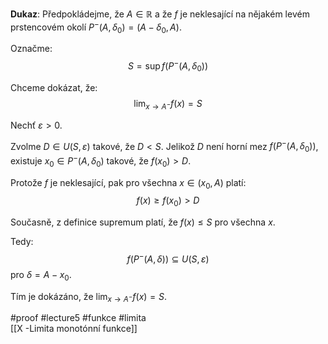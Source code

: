 **Dukaz**:
Předpokládejme, že $A \in \mathbb{R}$ a že $f$ je neklesající na nějakém levém prstencovém okolí $P^-(A, \delta_0) = (A - \delta_0, A)$.

Označme:
$$
S = \sup f(P^-(A, \delta_0))
$$

Chceme dokázat, že:
$$
\lim_{x \to A^-} f(x) = S
$$

Nechť $\varepsilon > 0$.

Zvolme $D \in U(S, \varepsilon)$ takové, že $D < S$. Jelikož $D$ není horní mez $f(P^-(A, \delta_0))$, existuje $x_0 \in P^-(A, \delta_0)$ takové, že $f(x_0) > D$.

Protože $f$ je neklesající, pak pro všechna $x \in (x_0, A)$ platí:
$$
f(x) \geq f(x_0) > D
$$

Současně, z definice supremum platí, že $f(x) \leq S$ pro všechna $x$.

Tedy:
$$
f(P^-(A, \delta)) \subseteq U(S, \varepsilon)
$$
pro $\delta = A - x_0$.

Tím je dokázáno, že $\lim_{x \to A^-} f(x) = S$.



#proof #lecture5 #funkce  #limita  
[[X -Limita monotónní funkce]]